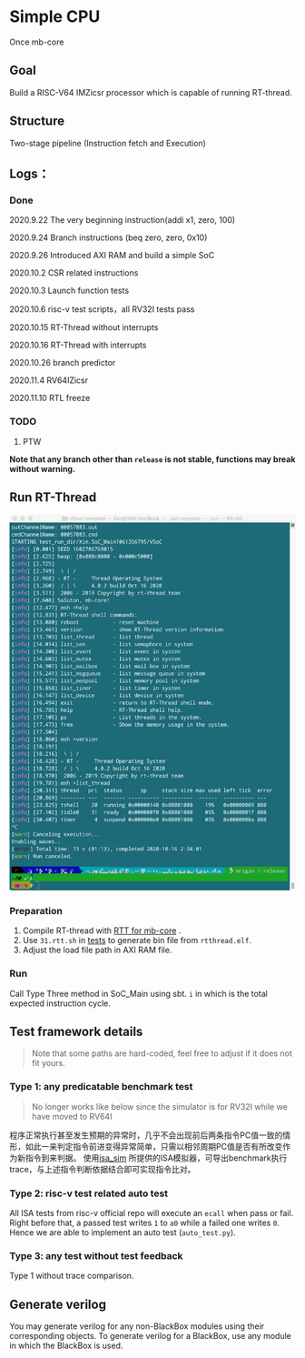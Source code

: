 # Simple CPU

Once mb-core

## Goal

Build a RISC-V64 IMZicsr processor which is capable of running RT-thread.

## Structure

Two-stage pipeline (Instruction fetch and Execution)

## Logs：

### Done

2020.9.22 The very beginning instruction(addi x1, zero, 100)

2020.9.24 Branch instructions (beq zero, zero, 0x10)

2020.9.26 Introduced AXI RAM and build a simple SoC

2020.10.2 CSR related instructions

2020.10.3 Launch function tests

2020.10.6 risc-v test scripts，all RV32I tests pass

2020.10.15 RT-Thread without interrupts

2020.10.16 RT-Thread with interrupts

2020.10.26 branch predictor

2020.11.4 RV64IZicsr

2020.11.10 RTL freeze

### TODO

1. PTW

**Note that any branch other than `release` is not stable, functions may break without warning.**

## Run RT-Thread

![RT-Thread](./imgs/rtt.png)

### Preparation

1. Compile RT-thread with [RTT for mb-core](https://github.com/chenguokai/rtt-mbcore/tree/master/bsp/mb-core) .
2. Use `31.rtt.sh` in [tests](https://github.com/chenguokai/mbcore-tests) to generate bin file from `rtthread.elf`.
3. Adjust the load file path in AXI RAM file.

### Run

Call Type Three method in SoC_Main using sbt. `i` in which is the total expected instruction cycle.

## Test framework details

> Note that some paths are hard-coded, feel free to adjust if it does not fit yours.

### Type 1: any predicatable benchmark test

> No longer works like below since the simulator is for RV32I while we have moved to RV64I

程序正常执行甚至发生预期的异常时，几乎不会出现前后两条指令PC值一致的情形，如此一来判定指令前进变得异常简单，只需以相邻周期PC值是否有所改变作为新指令到来判据。
使用[isa_sim](https://github.com/ultraembedded/riscv/tree/master/isa_sim)
所提供的ISA模拟器，可导出benchmark执行trace，与上述指令判断依据结合即可实现指令比对。

### Type 2: risc-v test related auto test

All ISA tests from risc-v official repo will execute an `ecall` when pass or fail. Right before that, a passed test writes `1` to `a0` while a failed one writes `0`. Hence we are able to implement an auto test (`auto_test.py`).

### Type 3: any test without test feedback

Type 1 without trace comparison.

## Generate verilog

You may generate verilog for any non-BlackBox modules using their corresponding objects. To generate verilog for a BlackBox, use any module in which the BlackBox is used.